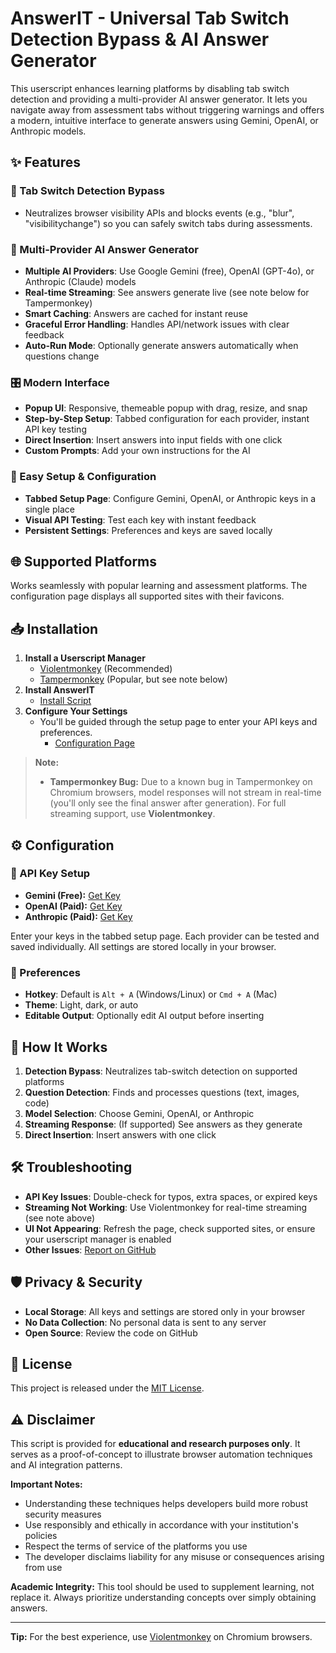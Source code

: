 # AnswerIT - Universal Tab Switch Detection Bypass & AI Answer Generator

This userscript enhances learning platforms by disabling tab switch detection and providing a multi-provider AI answer generator. It lets you navigate away from assessment tabs without triggering warnings and offers a modern, intuitive interface to generate answers using Gemini, OpenAI, or Anthropic models.

## ✨ Features

### 🚫 Tab Switch Detection Bypass
- Neutralizes browser visibility APIs and blocks events (e.g., "blur", "visibilitychange") so you can safely switch tabs during assessments.

### 🤖 Multi-Provider AI Answer Generator
- **Multiple AI Providers**: Use Google Gemini (free), OpenAI (GPT-4o), or Anthropic (Claude) models
- **Real-time Streaming**: See answers generate live (see note below for Tampermonkey)
- **Smart Caching**: Answers are cached for instant reuse
- **Graceful Error Handling**: Handles API/network issues with clear feedback
- **Auto-Run Mode**: Optionally generate answers automatically when questions change

### 🎛️ Modern Interface
- **Popup UI**: Responsive, themeable popup with drag, resize, and snap
- **Step-by-Step Setup**: Tabbed configuration for each provider, instant API key testing
- **Direct Insertion**: Insert answers into input fields with one click
- **Custom Prompts**: Add your own instructions for the AI

### 🔧 Easy Setup & Configuration
- **Tabbed Setup Page**: Configure Gemini, OpenAI, or Anthropic keys in a single place
- **Visual API Testing**: Test each key with instant feedback
- **Persistent Settings**: Preferences and keys are saved locally

## 🌐 Supported Platforms

Works seamlessly with popular learning and assessment platforms. The configuration page displays all supported sites with their favicons.

## 📥 Installation

1. **Install a Userscript Manager**
   - [Violentmonkey](https://violentmonkey.github.io/get-it/) (Recommended)
   - [Tampermonkey](https://www.tampermonkey.net/) (Popular, but see note below)
2. **Install AnswerIT**
   - [Install Script](https://github.com/NytLyt512/Userscripts/raw/refs/heads/main/AnswerIT/AnswerIT_Universal-Tab-Switch-Detection-Bypass-and-AI-Answer-Generator.user.js)
3. **Configure Your Settings**
   - You'll be guided through the setup page to enter your API keys and preferences.
        - [Configuration Page](https://NytLyt512.github.io/Userscripts/AnswerIT/configure.html)

> **Note:**
> - **Tampermonkey Bug:** Due to a known bug in Tampermonkey on Chromium browsers, model responses will not stream in real-time (you'll only see the final answer after generation). For full streaming support, use **Violentmonkey**.

## ⚙️ Configuration

### 🔑 API Key Setup
- **Gemini (Free):** [Get Key](https://aistudio.google.com/app/apikey)
- **OpenAI (Paid):** [Get Key](https://platform.openai.com/api-keys)
- **Anthropic (Paid):** [Get Key](https://console.anthropic.com/account/keys)

Enter your keys in the tabbed setup page. Each provider can be tested and saved individually. All settings are stored locally in your browser.

### 🎨 Preferences
- **Hotkey**: Default is `Alt + A` (Windows/Linux) or `Cmd + A` (Mac)
- **Theme**: Light, dark, or auto
- **Editable Output**: Optionally edit AI output before inserting

## 🚀 How It Works

1. **Detection Bypass**: Neutralizes tab-switch detection on supported platforms
2. **Question Detection**: Finds and processes questions (text, images, code)
3. **Model Selection**: Choose Gemini, OpenAI, or Anthropic
4. **Streaming Response**: (If supported) See answers as they generate
5. **Direct Insertion**: Insert answers with one click

## 🛠️ Troubleshooting

- **API Key Issues**: Double-check for typos, extra spaces, or expired keys
- **Streaming Not Working**: Use Violentmonkey for real-time streaming (see note above)
- **UI Not Appearing**: Refresh the page, check supported sites, or ensure your userscript manager is enabled
- **Other Issues**: [Report on GitHub](https://github.com/NytLyt512/Userscripts/issues/new?title=[AnswerIT])

## 🛡️ Privacy & Security
- **Local Storage**: All keys and settings are stored only in your browser
- **No Data Collection**: No personal data is sent to any server
- **Open Source**: Review the code on GitHub

## 📄 License

This project is released under the [MIT License](https://opensource.org/licenses/MIT).

## ⚠️ Disclaimer

This script is provided for **educational and research purposes only**. It serves as a proof-of-concept to illustrate browser automation techniques and AI integration patterns. 

**Important Notes:**
- Understanding these techniques helps developers build more robust security measures
- Use responsibly and ethically in accordance with your institution's policies
- Respect the terms of service of the platforms you use
- The developer disclaims liability for any misuse or consequences arising from use

**Academic Integrity:** This tool should be used to supplement learning, not replace it. Always prioritize understanding concepts over simply obtaining answers.


---

**Tip:** For the best experience, use [Violentmonkey](https://violentmonkey.github.io/get-it/) on Chromium browsers.
